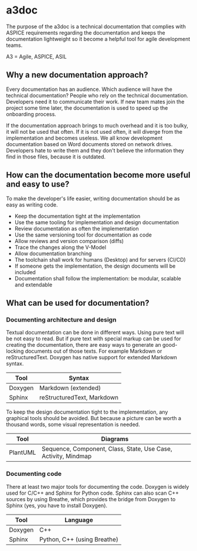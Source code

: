 # a3doc

The purpose of the a3doc is a technical documentation that complies with ASPICE requirements regarding the documentation and keeps the documentation lightweight so it become a helpful tool for agile development teams.

A3 = Agile, ASPICE, ASIL

## Why a new documentation approach?

Every documentation has an audience. Which audience will have the technical documentation? People who rely on the technical documentation. Developers need it to communicate their work. If new team mates join the project some time later, the documentation is used to speed up the onboarding process.

If the documentation approach brings to much overhead and it is too bulky, it will not be used that often. If it is not used often, it will diverge from the implementation and becomes useless. We all know development documentation based on Word documents stored on network drives. Developers hate to write them and they don't believe the information they find in those files, because it is outdated.


## How can the documentation become more useful and easy to use?

To make the developer's life easier, writing documentation should be as easy as writing code.

* Keep the documentation tight at the implementation
* Use the same tooling for implementation and design documentation
* Review documentation as often the implementation
* Use the same versioning tool for documentation as code
* Allow reviews and version comparison (diffs)
* Trace the changes along the V-Model
* Allow documentation branching
* The toolchain shall work for humans (Desktop) and for servers (CI/CD)
* If someone gets the implementation, the design documents will be included
* Documentation shall follow the implementation: be modular, scalable and extendable


## What can be used for documentation?

### Documenting architecture and design

Textual documentation can be done in different ways. Using pure text will be not easy to read. But if pure text with special markup can be used for creating the documentation, there are easy ways to generate an good-locking documents out of those texts. For example Markdown or reStructuredText. Doxygen has native support for extended Markdown syntax.

| Tool                  | Syntax
|-----------------------|----------
| Doxygen               | Markdown (extended)
| Sphinx                | reStructuredText, Markdown

To keep the design documentation tight to the implementation, any graphical tools should be avoided. But because a picture can be worth a thousand words, some visual representation is needed.

| Tool                  | Diagrams
|-----------------------|----------
| PlantUML              | Sequence, Component, Class, State, Use Case, Activity, Mindmap


### Documenting code

There at least two major tools for documenting the code. Doxygen is widely used for C/C++ and Sphinx for Python code. Sphinx can also scan C++ sources by using Breathe, which provides the bridge from Doxygen to Sphinx (yes, you have to install Doxygen).

| Tool                  | Language
|-----------------------|----------
| Doxygen               | C++
| Sphinx                | Python, C++ (using Breathe)